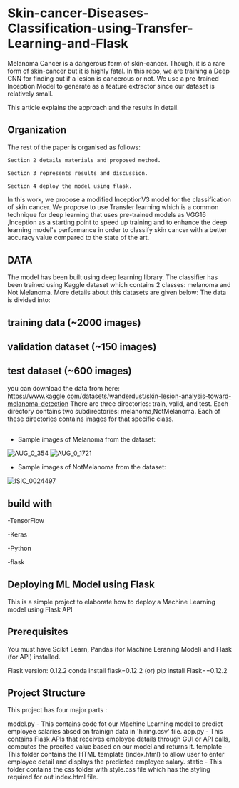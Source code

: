 
# Skin-cancer-Diseases-Classification-using-Transfer-Learning-and-Flask

Melanoma Cancer is a dangerous form of skin-cancer. Though, it is a rare form of skin-cancer but it is highly fatal. In this repo, we are training a Deep CNN for finding out if a lesion is cancerous or not. 
We use a pre-trained Inception Model to generate as a feature extractor since our dataset is relatively small.

This article explains the approach and the results in detail.



## Organization

The rest of the paper is organised as follows:


```bash
Section 2 details materials and proposed method.
```
```bash
Section 3 represents results and discussion.
```

```bash
Section 4 deploy the model using flask.
```


In this work, we propose a modified InceptionV3 model for the classification of skin cancer. We propose to use Transfer learning which is a common technique for deep learning that uses pre-trained models as VGG16 ,Inception as a starting point to speed up training and to enhance the deep learning model's performance in order to classify skin cancer with a better accuracy value compared to the state of the art.
## DATA

The model has been built using deep learning library. The classifier has been trained using Kaggle dataset which contains 2 classes: melanoma and Not Melanoma.
More details about this datasets are given below:
The data is divided into:
## training data (~2000 images)
## validation dataset (~150 images)
## test dataset (~600 images)
you can download the data from here:
https://www.kaggle.com/datasets/wanderdust/skin-lesion-analysis-toward-melanoma-detection
There are three directories: train, valid, and test. Each directory contains two subdirectories:
melanoma,NotMelanoma. Each of these directories contains images for that specific class.


## 

- Sample images of Melanoma from the dataset:


![AUG_0_354](https://user-images.githubusercontent.com/80918787/187921737-e8ab1669-7361-4dce-8d86-5ab1ed0e9816.jpeg)
![AUG_0_1721](https://user-images.githubusercontent.com/80918787/187921986-ef1635e2-36db-4367-9583-7089b48cac66.jpeg)



- Sample images of NotMelanoma from the dataset:

![ISIC_0024497](https://user-images.githubusercontent.com/80918787/187922213-ec301530-bcb1-4101-9f7b-5764d548701d.jpg)


## build with
-TensorFlow

-Keras

-Python

-flask

## Deploying ML Model using Flask
This is a simple project to elaborate how to deploy a Machine Learning model using Flask API

## Prerequisites
You must have Scikit Learn, Pandas (for Machine Leraning Model) and Flask (for API) installed.

Flask version: 0.12.2 conda install flask=0.12.2 (or) pip install Flask==0.12.2

## Project Structure
This project has four major parts :

model.py - This contains code fot our Machine Learning model to predict employee salaries absed on trainign data in 'hiring.csv' file.
app.py - This contains Flask APIs that receives employee details through GUI or API calls, computes the precited value based on our model and returns it.
template - This folder contains the HTML template (index.html) to allow user to enter employee detail and displays the predicted employee salary.
static - This folder contains the css folder with style.css file which has the styling required for out index.html file.

